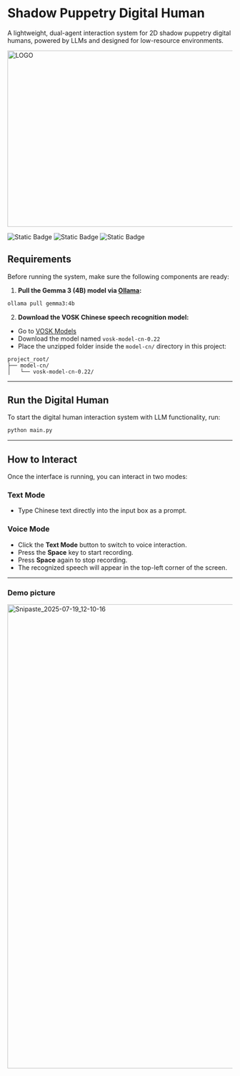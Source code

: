 # Shadow Puppetry Digital Human

A lightweight, dual-agent interaction system for 2D shadow puppetry digital humans, powered by LLMs and designed for low-resource environments.

<img width="1168" height="395" alt="LOGO" src="https://github.com/user-attachments/assets/8633971e-b5b4-4eff-a169-3ced06b35a86" />

  ![Static Badge](https://img.shields.io/badge/python-3.10%2B-green)   ![Static Badge](https://img.shields.io/badge/support-Windows%26Linux-purple)    ![Static Badge](https://img.shields.io/badge/license-MIT-orange)


## Requirements

Before running the system, make sure the following components are ready:

1. **Pull the Gemma 3 (4B) model via [Ollama](https://ollama.com):**

```bash
ollama pull gemma3:4b
```

2. **Download the VOSK Chinese speech recognition model:**

- Go to [VOSK Models](https://alphacephei.com/vosk/models)
- Download the model named `vosk-model-cn-0.22`
- Place the unzipped folder inside the `model-cn/` directory in this project:

```
project_root/
├── model-cn/
│   └── vosk-model-cn-0.22/
```

---

## Run the Digital Human

To start the digital human interaction system with LLM functionality, run:

```bash
python main.py
```

---

## How to Interact

Once the interface is running, you can interact in two modes:

### Text Mode

- Type Chinese text directly into the input box as a prompt.

###  Voice Mode

- Click the **Text Mode** button to switch to voice interaction.
- Press the **Space** key to start recording.
- Press **Space** again to stop recording.
- The recognized speech will appear in the top-left corner of the screen.

---
### Demo picture
<img width="1800" height="1040" alt="Snipaste_2025-07-19_12-10-16" src="https://github.com/user-attachments/assets/b817d3f7-a422-4d03-8d41-ae33974ad774" />

